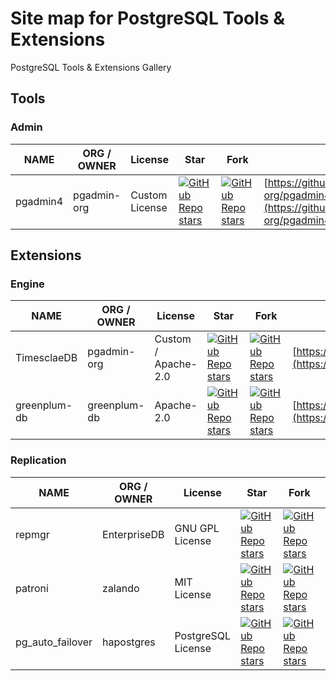 # Site map for PostgreSQL Tools & Extensions
PostgreSQL Tools & Extensions Gallery

## Tools
### Admin
NAME|ORG / OWNER|License|Star|Fork|URL
-|-|-|-|-|-
pgadmin4|pgadmin-org|Custom License|[![GitHub Repo stars](https://img.shields.io/github/stars/pgadmin-org/pgadmin4?style=plastic)](https://github.com/pgadmin-org/pgadmin4)|[![GitHub Repo stars](https://img.shields.io/github/forks/pgadmin-org/pgadmin4)](https://github.com/pgadmin-org/pgadmin4)|[https://github.com/pgadmin-org/pgadmin4](https://github.com/pgadmin-org/pgadmin4)

## Extensions
### Engine
NAME|ORG / OWNER|License|Star|Fork|URL
-|-|-|-|-|-
TimesclaeDB|pgadmin-org|Custom / Apache-2.0|[![GitHub Repo stars](https://img.shields.io/github/stars/timescale/timescaledb)](https://github.com/timescale/timescaledb)|[![GitHub Repo stars](https://img.shields.io/github/forks/timescale/timescaledb)](https://github.com/timescale/timescaledb)|[https://github.com/timescale/timescaledb](https://github.com/timescale/timescaledb)
greenplum-db|greenplum-db|Apache-2.0|[![GitHub Repo stars](https://img.shields.io/github/stars/greenplum-db/gpdb)](https://github.com/greenplum-db/gpdb)|[![GitHub Repo stars](https://img.shields.io/github/forks/greenplum-db/gpdb)](https://github.com/greenplum-db/gpdb)|[https://github.com/greenplum-db/gpdb](https://github.com/greenplum-db/gpdb)

### Replication
NAME|ORG / OWNER|License|Star|Fork|URL
-|-|-|-|-|-
repmgr|EnterpriseDB|GNU GPL License|[![GitHub Repo stars](https://img.shields.io/github/stars/EnterpriseDB/repmgr)](https://github.com/EnterpriseDB/repmgr)|[![GitHub Repo stars](https://img.shields.io/github/forks/EnterpriseDB/repmgr)](https://github.com/EnterpriseDB/repmgr)|[https://github.com/EnterpriseDB/repmgr](https://github.com/EnterpriseDB/repmgr)
patroni|zalando|MIT License|[![GitHub Repo stars](https://img.shields.io/github/stars/zalando/patroni)](https://github.com/zalando/patroni)|[![GitHub Repo stars](https://img.shields.io/github/forks/zalando/patroni)](https://github.com/zalando/patroni)|[https://github.com/zalando/patroni](https://github.com/zalando/patroni)
pg_auto_failover|hapostgres|PostgreSQL License|[![GitHub Repo stars](https://img.shields.io/github/stars/hapostgres/pg_auto_failover)](https://github.com/hapostgres/pg_auto_failover)|[![GitHub Repo stars](https://img.shields.io/github/forks/hapostgres/pg_auto_failover)](https://github.com/hapostgres/pg_auto_failover)|[https://github.com/hapostgres/pg_auto_failover](https://github.com/hapostgres/pg_auto_failover)

